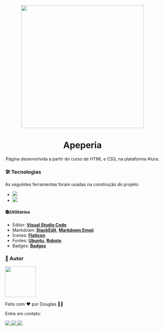 <h1 align="center"> <img  src="https://user-images.githubusercontent.com/61351165/157101460-cd48c5bc-29fb-4308-9467-d609cd0694b8.png" width="400px" /> </h1>

<h1  align="center">Apeperia</h1>

<p  align="center">Página desenvolvida a partir do curso de HTML e CSS, na plataforma Alura.</p>

  


### 🛠 Tecnologias

As seguintes ferramentas foram usadas na construção do projeto:

-  <img  src="https://img.shields.io/badge/HTML5-E34F26?style=for-the-badge&logo=html5&logoColor=white"  target="_blank">
 -  <img  src="https://img.shields.io/badge/CSS3-1572B6?style=for-the-badge&logo=css3&logoColor=white"  target="_blank">


#### :books:**Utilitários**

-   Editor:  **[Visual Studio Code](https://code.visualstudio.com/)**  
-   Markdown:  **[StackEdit](https://stackedit.io/)**,  **[Markdown Emoji](https://gist.github.com/rxaviers/7360908)**
-   Ícones:  **[Flaticon](https://www.flaticon.com/br/)**
-   Fontes:  **[Ubuntu](https://fonts.google.com/specimen/Ubuntu)**,  **[Roboto](https://fonts.google.com/specimen/Roboto)**
-   Badges: **[Badges](https://github.com/alexandresanlim/Badges4-README.md-Profile#-etl-)**



### :crown: Autor

<a  href="https://github.com/dougmaarques">
<img src="https://github.com/dougmaarques.png"  width="100px;"  alt=""/> </a>

Feito com ❤️ por Douglas 👋🏽 

<a  href="https://github.com/dougmaarques"  title="Douglas"></a>
Entre em contato:

<a  href="mailto:douglas_marques_araujo@hotmail.com"  target="_blank">  <img  src="https://img.shields.io/badge/Microsoft_Outlook-0078D4?style=for-the-badge&logo=microsoft-outlook&logoColor=white"  target="_blank">  </a>
<a  href="mailto:douglasmarques.adm@gmail.com"  target="_blank">  <img  src="https://img.shields.io/badge/Gmail-D14836?style=for-the-badge&logo=gmail&logoColor=white"  target="_blank">  </a>
<a  href="https://api.whatsapp.com/send?phone=5511982677347"  target="_blank">  <img  src="https://img.shields.io/badge/WhatsApp-25D366?style=for-the-badge&logo=whatsapp&logoColor=white"  target="_blank">  </a>


